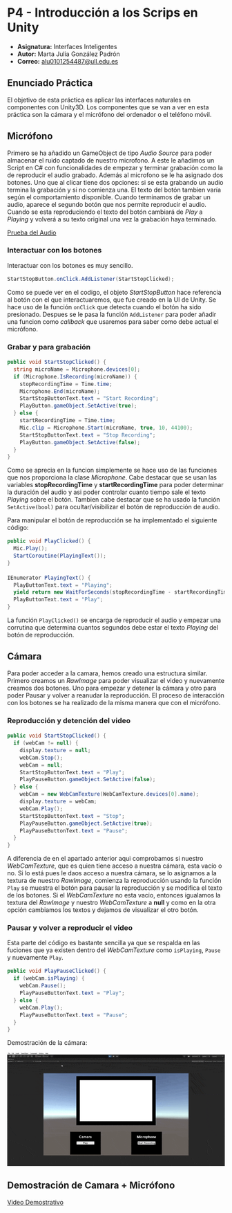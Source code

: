 # P4 - Introducción a los Scrips en Unity
* **Asignatura:** Interfaces Inteligentes
* **Autor:** Marta Julia González Padrón
* **Correo:** alu0101254487@ull.edu.es

## Enunciado Práctica

El objetivo de esta práctica es aplicar las interfaces naturales en componentes con
Unity3D. Los componentes que se van a ver en esta práctica son la cámara y el micrófono del
ordenador o el teléfono móvil. 

## Micrófono

Primero se ha añadido un GameObject de tipo *Audio Source* para poder almacenar el ruido captado de nuestro microfono. A este le añadimos un Script en C# con funcionalidades de empezar y terminar grabación como la de reproducir el audio grabado. Además al microfono se le ha asignado dos botones. Uno que al clicar tiene dos opciones: si se esta grabando un audio termina la grabación y si no comienza una. El texto del botón tambien varía según el comportamiento disponible.
Cuando terminamos de grabar un audio, aparece el segundo botón que nos permite reproducir el audio. Cuando se esta reproduciendo el texto del botón cambiará de *Play* a *Playing* y volverá a su texto original una vez la grabación haya terminado.

[Prueba del Audio](https://drive.google.com/file/d/1h4uuIgvZQxj4Tkatq-XUnsmgkJiqV4gM/view?usp=sharing)

### Interactuar con los botones

Interactuar con los botones es muy sencillo.

```csharp
StartStopButton.onClick.AddListener(StartStopClicked);
```

Como se puede ver en el codigo, el objeto *StartStopButton* hace referencia al botón con el que interactuaremos, que fue creado en la UI de Unity. Se hace uso de la función `onClick` que detecta cuando el botón ha sido presionado. Despues se le pasa la función `AddListener` para poder añadir una funcion como *callback* que usaremos para saber como debe actual el micrófono.

### Grabar y para grabación

```csharp
public void StartStopClicked() {
  string microName = Microphone.devices[0];
  if (Microphone.IsRecording(microName)) {
    stopRecordingTime = Time.time;
    Microphone.End(microName);
    StartStopButtonText.text = "Start Recording";
    PlayButton.gameObject.SetActive(true);
  } else {
    startRecordingTime = Time.time;
    Mic.clip = Microphone.Start(microName, true, 10, 44100);
    StartStopButtonText.text = "Stop Recording";
    PlayButton.gameObject.SetActive(false);
  }
}
```

Como se aprecia en la funcion simplemente se hace uso de las funciones que nos proporciona la clase *Microphone*. Cabe destacar que se usan las variables **stopRecordingTime** y **startRecordingTime** para poder determinar la duración del audio y asi poder controlar cuanto tiempo sale el texto *Playing* sobre el botón. Tambien cabe destacar que se ha usado la función `SetActive(bool)` para ocultar/visibilizar el botón de reproducción de audio.

Para manipular el botón de reproducción se ha implementado el siguiente código:

```csharp
public void PlayClicked() {
  Mic.Play();
  StartCoroutine(PlayingText());
}

IEnumerator PlayingText() {
  PlayButtonText.text = "Playing"; 
  yield return new WaitForSeconds(stopRecordingTime - startRecordingTime);
  PlayButtonText.text = "Play"; 
}
```

La función `PlayClicked()` se encarga de reproducir el audio y empezar una corrutina que determina cuantos segundos debe estar el texto *Playing* del botón de reproducción.


## Cámara

Para poder acceder a la camara, hemos creado una estructura similar. Primero creamos un *RawImage* para poder visualizar el video y nuevamente creamos dos botones. Uno para empezar y detener la cámara y otro para poder Pausar y volver a reanudar la reproducción. El proceso de interacción con los botones se ha realizado de la misma manera que con el micrófono.

### Reproducción y detención del video

```csharp
public void StartStopClicked() {
  if (webCam != null) {
    display.texture = null;
    webCam.Stop();
    webCam = null;
    StartStopButtonText.text = "Play";
    PlayPauseButton.gameObject.SetActive(false);
  } else {
    webCam = new WebCamTexture(WebCamTexture.devices[0].name);
    display.texture = webCam;
    webCam.Play();
    StartStopButtonText.text = "Stop";
    PlayPauseButton.gameObject.SetActive(true);
    PlayPauseButtonText.text = "Pause";
  }
}
```

A diferencia de en el apartado anterior aqui comprobamos si nuestro *WebCamTexture*, que es quien tiene acceso a nuestra cámara, esta vacío o no. Si lo está pues le daos acceso a nuestra cámara, se lo asignamos a la textura de nuestro *RawImage*, comienza la reproducción usando la función `Play` se muestra el botón para pausar la reproducción y se modifica el texto de los botones. Si el *WebCamTexture* no esta vacio, entonces igualamos la textura del *RawImage* y nuestro *WebCamTexture* a **null** y como en la otra opción cambiamos los textos y dejamos de visualizar el otro botón.

### Pausar y volver a reproducir el video

Esta parte del código es bastante sencilla ya que se respalda en las fuciones que ya existen dentro del *WebCamTexture* como `isPlaying`, `Pause` y nuevamente `Play`.

```csharp
public void PlayPauseClicked() {
  if (webCam.isPlaying) {
    webCam.Pause();
    PlayPauseButtonText.text = "Play";
  } else {
    webCam.Play();
    PlayPauseButtonText.text = "Pause";
  }
}
```

Demostración de la cámara:

![gif](./img/webcam.gif)

## Demostración de Camara + Micrófono

[Video Demostrativo](https://drive.google.com/file/d/183XfNJc7JTmw3FHBDDDQ1F0h4oz7raEB/view?usp=sharing)

